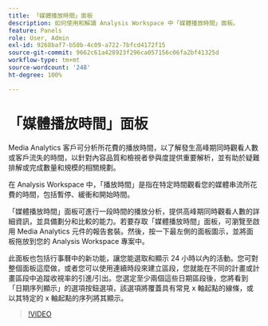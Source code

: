 ```yaml
---
title: 「媒體播放時間」面板
description: 如何使用和解讀 Analysis Workspace 中「媒體播放時間」面板。
feature: Panels
role: User, Admin
exl-id: 9268baf7-b50b-4c09-a722-7bfcd4172f15
source-git-commit: 9662c61a428923f296ca057156c06fa2bf41325d
workflow-type: tm+mt
source-wordcount: '248'
ht-degree: 100%

---
```


# 「媒體播放時間」面板

Media Analytics 客戶可分析所花費的播放時間，以了解發生高峰期同時觀看人數或客戶流失的時間，以針對內容品質和檢視者參與度提供重要解析，並有助於疑難排解或完成數量和規模的相關規劃。

在 Analysis Workspace 中，「播放時間」是指在特定時間觀看您的媒體串流所花費的時間，包括暫停、緩衝和開始時間。

「媒體播放時間」面板可進行一段時間的播放分析，提供高峰期同時觀看人數的詳細資訊，並具備劃分和比較的能力。若要存取「媒體播放時間」面板，可瀏覽至啟用 Media Analytics 元件的報告套裝。然後，按一下最左側的面板圖示，並將面板拖放到您的 Analysis Workspace 專案中。

此面板也包括行事曆中的新功能，讓您能選取和顯示 24 小時以內的活動。您可對整個面板這麼做，或者您可以使用連續時段來建立區段，您就能在不同的計畫或計畫區段中追蹤收視率的引進/引出。您選定至少兩個這些日期區段後，您將看到「日期序列顯示」的選項按鈕選項，該選項將覆蓋具有常見 x 軸起點的線條，或以其特定的 x 軸起點的序列將其顯示。

>[!VIDEO](https://video.tv.adobe.com/v/338699)
